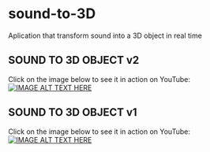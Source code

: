 # sound-to-3D
Aplication that transform sound into a 3D object in real time 

## SOUND TO 3D OBJECT v2 
Click on the image below to see it in action on YouTube:
[![IMAGE ALT TEXT HERE](http://img.youtube.com/vi/M0iwmN1WetE/0.jpg)](http://www.youtube.com/watch?v=M0iwmN1WetE)

## SOUND TO 3D OBJECT v1
Click on the image below to see it in action on YouTube:
[![IMAGE ALT TEXT HERE](http://img.youtube.com/vi/hTGj-nzCDVs/0.jpg)](http://www.youtube.com/watch?v=hTGj-nzCDVs)
